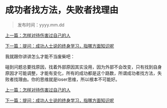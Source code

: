 # 成功者找方法，失败者找理由

>发布时间：yyyy.mm.dd

[上一篇：怎样对待伤害过自己的人](/social/article73)

[下一篇：提问：成功人士说的终身学习，指哪方面知识呢](/social/article75)

我就跟你讲讲怎么才能不当废柴吧：

碰到问题总要找原因，找着外部原因其实没用，因为外部不会改变，只有找到自身原因才可能调整，才能有变化，所有的成功都是这个路数，所谓成功者找方法，失败者找理由。你的思维就是loser思维，所以根本不可能好。

[上一篇：怎样对待伤害过自己的人](/social/article73)

[下一篇：提问：成功人士说的终身学习，指哪方面知识呢](/social/article75)


